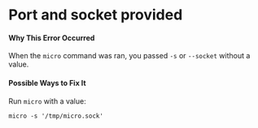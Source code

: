 # Port and socket provided

#### Why This Error Occurred

When the `micro` command was ran, you passed `-s` or `--socket` without a value.

#### Possible Ways to Fix It

Run `micro` with a value:

```
micro -s '/tmp/micro.sock'
```
